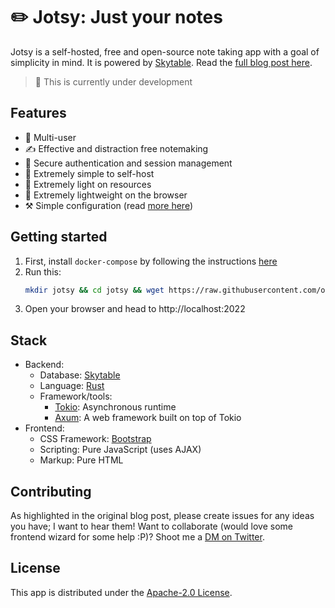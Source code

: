 # ✏️ Jotsy: Just your notes

Jotsy is a self-hosted, free and open-source note taking app with a goal of simplicity in mind. It is powered by [Skytable](https://github.com/skytable/skytable). Read the [full blog post here](https://ohsayan.github.io/2022/02/jotsy-a-self-hosted-notes-app).

> 🚧 This is currently under development

## Features

- 🏢 Multi-user
- ✍️ Effective and distraction free notemaking
- 🔐 Secure authentication and session management
- 🌱 Extremely simple to self-host
- 🌲 Extremely light on resources
- 🍃 Extremely lightweight on the browser
- ⚒️ Simple configuration (read [more here](./CONFIG.md))

## Getting started

1. First, install `docker-compose` by following the instructions [here](https://docs.docker.com/compose/install/)
2. Run this:
   ```sh
   mkdir jotsy && cd jotsy && wget https://raw.githubusercontent.com/ohsayan/jotsy/next/docker-compose.yml && sudo docker-compose up -d
   ```
3. Open your browser and head to http://localhost:2022

## Stack

- Backend:
  - Database: [Skytable](https://github.com/skytable/skytable)
  - Language: [Rust](https://rust-lang.org)
  - Framework/tools:
    - [Tokio](https://tokio.rs): Asynchronous runtime
    - [Axum](https://github.com/tokio-rs/axum): A web framework built on top of Tokio
- Frontend:
  - CSS Framework: [Bootstrap](https://getbootstrap.com/)
  - Scripting: Pure JavaScript (uses AJAX)
  - Markup: Pure HTML

## Contributing

As highlighted in the original blog post, please create issues for any ideas you have; I want to hear them! Want to collaborate (would love some frontend wizard for some help :P)? Shoot me a [DM on Twitter](https://twitter.com/ohhsayan).

## License

This app is distributed under the [Apache-2.0 License](./LICENSE).
